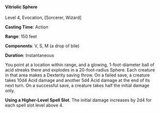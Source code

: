 #### Vitriolic Sphere

Level 4, Evocation, [Sorcerer, Wizard]

**Casting Time**: Action

**Range**: 150 feet

**Components**: V, S, M (a drop of bile)

**Duration**: Instantaneous

You point at a location within range, and a glowing, 1-foot-diameter ball of acid streaks there and explodes in a 20-foot-radius Sphere. Each creature in that area makes a Dexterity saving throw. On a failed save, a creature takes 10d4 Acid damage and another 5d4 Acid damage at the end of its next turn. On a successful save, a creature takes half the initial damage only.

**Using a Higher-Level Spell Slot**. The initial damage increases by 2d4 for each spell slot level above 4.